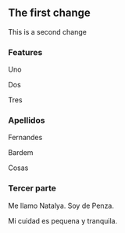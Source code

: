 ## The first change

This is a second change

### Features

Uno

Dos

Tres

### Apellidos

Fernandes

Bardem

Cosas

### Tercer parte

Me llamo Natalya. Soy de Penza.

Mi cuidad es pequena y tranquila.